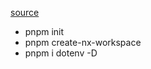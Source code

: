 [source](https://dev.to/this-is-learning/setting-up-an-nx-workspace-with-nx-dotnet-893)
* pnpm init
* pnpm create-nx-workspace
* pnpm i dotenv -D